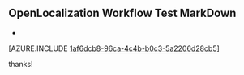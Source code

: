 ## OpenLocalization Workflow Test MarkDown
* 

[AZURE.INCLUDE [1af6dcb8-96ca-4c4b-b0c3-5a2206d28cb5](calleeMd1.md)]

 
thanks!